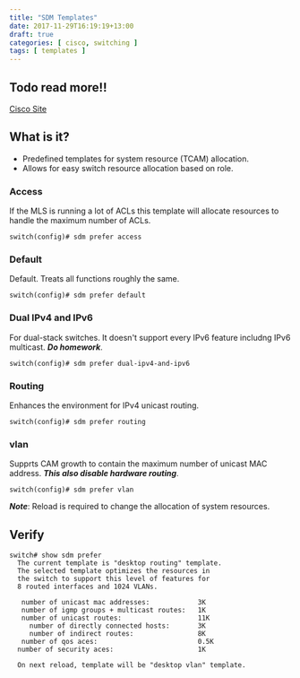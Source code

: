 ```yaml
---
title: "SDM Templates"
date: 2017-11-29T16:19:19+13:00
draft: true
categories: [ cisco, switching ]
tags: [ templates ]
---
```


## Todo read more!!
[Cisco Site](https://www.cisco.com/c/en/us/td/docs/switches/lan/catalyst3750x_3560x/software/release/12-2_53_se/configuration/guide/3750xscg/swsdm.html)

## What is it?
* Predefined templates for system resource (TCAM) allocation.
* Allows for easy switch resource allocation based on role.

### Access
If the MLS is running a lot of ACLs this template will allocate resources to handle the maximum number of ACLs.

`switch(config)# sdm prefer access`

### Default
Default. Treats all functions roughly the same.

`switch(config)# sdm prefer default`

### Dual IPv4 and IPv6
For dual-stack switches.  It doesn't support every IPv6 feature includng IPv6 multicast.  *__Do homework__*.

`switch(config)# sdm prefer dual-ipv4-and-ipv6`

### Routing
Enhances the environment for IPv4 unicast routing.

`switch(config)# sdm prefer routing`

### vlan
Supprts CAM growth to contain the maximum number of unicast MAC address.  *__This also disable hardware routing__*.

`switch(config)# sdm prefer vlan`

*__Note__*: Reload is required to change the allocation of system resources.

## Verify
```
switch# show sdm prefer 
  The current template is "desktop routing" template. 
  The selected template optimizes the resources in 
  the switch to support this level of features for 
  8 routed interfaces and 1024 VLANs. 

   number of unicast mac addresses:            3K 
   number of igmp groups + multicast routes:   1K 
   number of unicast routes:                   11K 
     number of directly connected hosts:       3K 
     number of indirect routes:                8K 
   number of qos aces:                         0.5K
  number of security aces:                     1K 

  On next reload, template will be "desktop vlan" template.
```